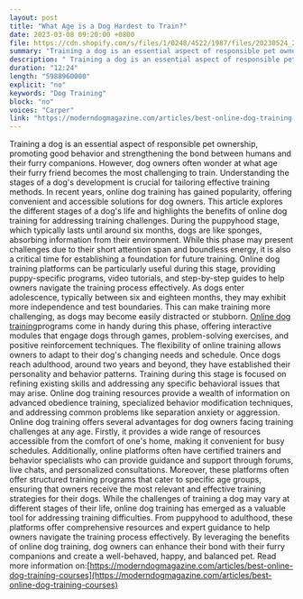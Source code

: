 ```yaml
---
layout: post
title: "What Age is a Dog Hardest to Train?"
date: 2023-03-08 09:20:00 +0800
file: https://cdn.shopify.com/s/files/1/0248/4522/1987/files/20230524_2.mp3?v=1684895879
summary: "Training a dog is an essential aspect of responsible pet ownership, promoting good behavior and strengthening the bond between humans and their furry companions. However, dog owners often wonder at what age their furry friend becomes the most challenging to train. Understanding the stages of a dog's development is crucial for tailoring effective training methods. In recent years, online dog training has gained popularity, offering convenient and accessible solutions for dog owners. This article explores the different stages of a dog's life and highlights the benefits of online dog training for addressing training challenges. During the puppyhood stage, which typically lasts until around six months, dogs are like sponges, absorbing information from their environment. While this phase may present challenges due to their short attention span and boundless energy, it is also a critical time for establishing a foundation for future training. Online dog training platforms can be particularly useful during this stage, providing puppy-specific programs, video tutorials, and step-by-step guides to help owners navigate the training process effectively. As dogs enter adolescence, typically between six and eighteen months, they may exhibit more independence and test boundaries. This can make training more challenging, as dogs may become easily distracted or stubborn. Online dog training programs come in handy during this phase, offering interactive modules that engage dogs through games, problem-solving exercises, and positive reinforcement techniques. The flexibility of online training allows owners to adapt to their dog's changing needs and schedule. Once dogs reach adulthood, around two years and beyond, they have established their personality and behavior patterns. Training during this stage is focused on refining existing skills and addressing any specific behavioral issues that may arise. Online dog training resources provide a wealth of information on advanced obedience training, specialized behavior modification techniques, and addressing common problems like separation anxiety or aggression. Online dog training offers several advantages for dog owners facing training challenges at any age. Firstly, it provides a wide range of resources accessible from the comfort of one's home, making it convenient for busy schedules. Additionally, online platforms often have certified trainers and behavior specialists who can provide guidance and support through forums, live chats, and personalized consultations. Moreover, these platforms often offer structured training programs that cater to specific age groups, ensuring that owners receive the most relevant and effective training strategies for their dogs. While the challenges of training a dog may vary at different stages of their life, online dog training has emerged as a valuable tool for addressing training difficulties. From puppyhood to adulthood, these platforms offer comprehensive resources and expert guidance to help owners navigate the training process effectively. By leveraging the benefits of online dog training, dog owners can enhance their bond with their furry companions and create a well-behaved, happy, and balanced pet."
description: " Training a dog is an essential aspect of responsible pet ownership, promoting good behavior and strengthening the bond between humans and their furry companions. However, dog owners often wonder at what age their furry friend becomes the most challenging to train. Understanding the stages of a dog's development is crucial for tailoring effective training methods. In recent years, online dog training has gained popularity, offering convenient and accessible solutions for dog owners. This article explores the different stages of a dog's life and highlights the benefits of online dog training for addressing training challenges. During the puppyhood stage, which typically lasts until around six months, dogs are like sponges, absorbing information from their environment. While this phase may present challenges due to their short attention span and boundless energy, it is also a critical time for establishing a foundation for future training. Online dog training platforms can be particularly useful during this stage, providing puppy-specific programs, video tutorials, and step-by-step guides to help owners navigate the training process effectively. As dogs enter adolescence, typically between six and eighteen months, they may exhibit more independence and test boundaries. This can make training more challenging, as dogs may become easily distracted or stubborn. <a href='https://moderndogmagazine.com/articles/best-online-dog-training-courses'>Online dog training</a>programs come in handy during this phase, offering interactive modules that engage dogs through games, problem-solving exercises, and positive reinforcement techniques. The flexibility of online training allows owners to adapt to their dog's changing needs and schedule. Once dogs reach adulthood, around two years and beyond, they have established their personality and behavior patterns. Training during this stage is focused on refining existing skills and addressing any specific behavioral issues that may arise. Online dog training resources provide a wealth of information on advanced obedience training, specialized behavior modification techniques, and addressing common problems like separation anxiety or aggression. Online dog training offers several advantages for dog owners facing training challenges at any age. Firstly, it provides a wide range of resources accessible from the comfort of one's home, making it convenient for busy schedules. Additionally, online platforms often have certified trainers and behavior specialists who can provide guidance and support through forums, live chats, and personalized consultations. Moreover, these platforms often offer structured training programs that cater to specific age groups, ensuring that owners receive the most relevant and effective training strategies for their dogs. While the challenges of training a dog may vary at different stages of their life, online dog training has emerged as a valuable tool for addressing training difficulties. From puppyhood to adulthood, these platforms offer comprehensive resources and expert guidance to help owners navigate the training process effectively. By leveraging the benefits of online dog training, dog owners can enhance their bond with their furry companions and create a well-behaved, happy, and balanced pet.Read more information on:<a href='https://moderndogmagazine.com/articles/best-online-dog-training-courses'>https://moderndogmagazine.com/articles/best-online-dog-training-courses</a> "
duration: "12:24"
length: "5988960000"
explicit: "no"
keywords: "Dog Training"
block: "no"
voices: "Carper"
link: "https://moderndogmagazine.com/articles/best-online-dog-training-courses"
---
```


Training a dog is an essential aspect of responsible pet ownership, promoting good behavior and strengthening the bond between humans and their furry companions. However, dog owners often wonder at what age their furry friend becomes the most challenging to train. Understanding the stages of a dog's development is crucial for tailoring effective training methods. In recent years, online dog training has gained popularity, offering convenient and accessible solutions for dog owners. This article explores the different stages of a dog's life and highlights the benefits of online dog training for addressing training challenges. During the puppyhood stage, which typically lasts until around six months, dogs are like sponges, absorbing information from their environment. While this phase may present challenges due to their short attention span and boundless energy, it is also a critical time for establishing a foundation for future training. Online dog training platforms can be particularly useful during this stage, providing puppy-specific programs, video tutorials, and step-by-step guides to help owners navigate the training process effectively. As dogs enter adolescence, typically between six and eighteen months, they may exhibit more independence and test boundaries. This can make training more challenging, as dogs may become easily distracted or stubborn. [Online dog training](https://moderndogmagazine.com/articles/best-online-dog-training-courses)programs come in handy during this phase, offering interactive modules that engage dogs through games, problem-solving exercises, and positive reinforcement techniques. The flexibility of online training allows owners to adapt to their dog's changing needs and schedule. Once dogs reach adulthood, around two years and beyond, they have established their personality and behavior patterns. Training during this stage is focused on refining existing skills and addressing any specific behavioral issues that may arise. Online dog training resources provide a wealth of information on advanced obedience training, specialized behavior modification techniques, and addressing common problems like separation anxiety or aggression. Online dog training offers several advantages for dog owners facing training challenges at any age. Firstly, it provides a wide range of resources accessible from the comfort of one's home, making it convenient for busy schedules. Additionally, online platforms often have certified trainers and behavior specialists who can provide guidance and support through forums, live chats, and personalized consultations. Moreover, these platforms often offer structured training programs that cater to specific age groups, ensuring that owners receive the most relevant and effective training strategies for their dogs. While the challenges of training a dog may vary at different stages of their life, online dog training has emerged as a valuable tool for addressing training difficulties. From puppyhood to adulthood, these platforms offer comprehensive resources and expert guidance to help owners navigate the training process effectively. By leveraging the benefits of online dog training, dog owners can enhance their bond with their furry companions and create a well-behaved, happy, and balanced pet. Read more information on:[https://moderndogmagazine.com/articles/best-online-dog-training-courses](https://moderndogmagazine.com/articles/best-online-dog-training-courses)
